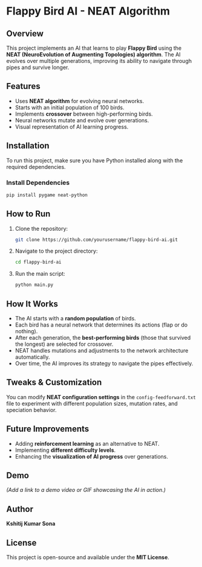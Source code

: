 # Flappy Bird AI - NEAT Algorithm

## Overview
This project implements an AI that learns to play **Flappy Bird** using the **NEAT (NeuroEvolution of Augmenting Topologies) algorithm**. The AI evolves over multiple generations, improving its ability to navigate through pipes and survive longer.

## Features
- Uses **NEAT algorithm** for evolving neural networks.
- Starts with an initial population of 100 birds.
- Implements **crossover** between high-performing birds.
- Neural networks mutate and evolve over generations.
- Visual representation of AI learning progress.

## Installation
To run this project, make sure you have Python installed along with the required dependencies.

### Install Dependencies
```bash
pip install pygame neat-python
```
## How to Run
1. Clone the repository:
   ```bash
   git clone https://github.com/yourusername/flappy-bird-ai.git
2. Navigate to the project directory:
   ```bash
   cd flappy-bird-ai
3. Run the main script:
   ```bash
   python main.py
## How It Works
- The AI starts with a **random population** of birds.
- Each bird has a neural network that determines its actions (flap or do nothing).
- After each generation, the **best-performing birds** (those that survived the longest) are selected for crossover.
- NEAT handles mutations and adjustments to the network architecture automatically.
- Over time, the AI improves its strategy to navigate the pipes effectively.

## Tweaks & Customization
You can modify **NEAT configuration settings** in the `config-feedforward.txt` file to experiment with different population sizes, mutation rates, and speciation behavior.

## Future Improvements
- Adding **reinforcement learning** as an alternative to NEAT.
- Implementing **different difficulty levels**.
- Enhancing the **visualization of AI progress** over generations.

## Demo
*(Add a link to a demo video or GIF showcasing the AI in action.)*

## Author
**Kshitij Kumar Sona**

## License
This project is open-source and available under the **MIT License**.
